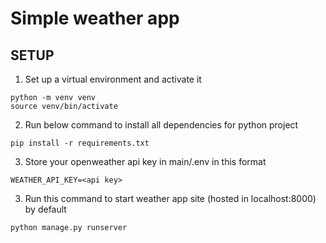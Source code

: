 # Simple weather app

## SETUP

1. Set up a virtual environment and activate it


``` 
python -m venv venv 
source venv/bin/activate 
```

2. Run below command to install all dependencies for python project

``` pip install -r requirements.txt ```

3. Store your openweather api key in main/.env in this format

```WEATHER_API_KEY=<api key>```


3. Run this command to start weather app site (hosted in localhost:8000) by default 

``` python manage.py runserver ```

